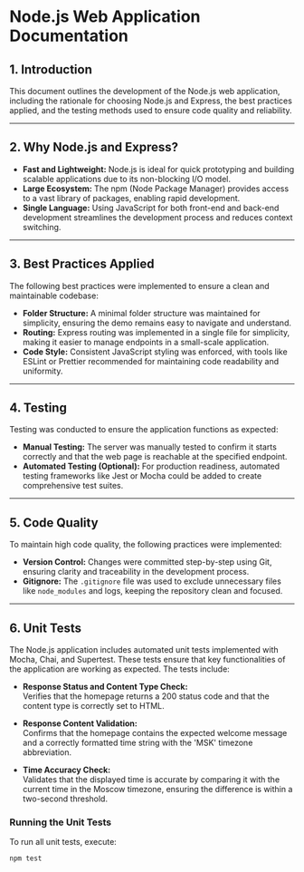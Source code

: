# Node.js Web Application Documentation

## 1. Introduction  
This document outlines the development of the Node.js web application, including the rationale for choosing Node.js and Express, the best practices applied, and the testing methods used to ensure code quality and reliability.

---

## 2. Why Node.js and Express?  
- **Fast and Lightweight:** Node.js is ideal for quick prototyping and building scalable applications due to its non-blocking I/O model.  
- **Large Ecosystem:** The npm (Node Package Manager) provides access to a vast library of packages, enabling rapid development.  
- **Single Language:** Using JavaScript for both front-end and back-end development streamlines the development process and reduces context switching.  

---

## 3. Best Practices Applied  
The following best practices were implemented to ensure a clean and maintainable codebase:  

- **Folder Structure:** A minimal folder structure was maintained for simplicity, ensuring the demo remains easy to navigate and understand.  
- **Routing:** Express routing was implemented in a single file for simplicity, making it easier to manage endpoints in a small-scale application.  
- **Code Style:** Consistent JavaScript styling was enforced, with tools like ESLint or Prettier recommended for maintaining code readability and uniformity.  

---

## 4. Testing  
Testing was conducted to ensure the application functions as expected:  

- **Manual Testing:** The server was manually tested to confirm it starts correctly and that the web page is reachable at the specified endpoint.  
- **Automated Testing (Optional):** For production readiness, automated testing frameworks like Jest or Mocha could be added to create comprehensive test suites.  

---

## 5. Code Quality  
To maintain high code quality, the following practices were implemented:  

- **Version Control:** Changes were committed step-by-step using Git, ensuring clarity and traceability in the development process.  
- **Gitignore:** The `.gitignore` file was used to exclude unnecessary files like `node_modules` and logs, keeping the repository clean and focused.  

--- 

## 6. Unit Tests

The Node.js application includes automated unit tests implemented with Mocha, Chai, and Supertest. These tests ensure that key functionalities of the application are working as expected. The tests include:

- **Response Status and Content Type Check:**  
  Verifies that the homepage returns a 200 status code and that the content type is correctly set to HTML.

- **Response Content Validation:**  
  Confirms that the homepage contains the expected welcome message and a correctly formatted time string with the 'MSK' timezone abbreviation.

- **Time Accuracy Check:**  
  Validates that the displayed time is accurate by comparing it with the current time in the Moscow timezone, ensuring the difference is within a two-second threshold.

### Running the Unit Tests

To run all unit tests, execute:
```bash
npm test